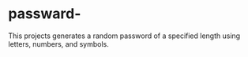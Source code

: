 # passward-
This projects generates a random password of a specified length using letters, numbers, and symbols.
